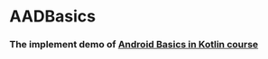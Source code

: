 # AADBasics
### The implement demo of [Android Basics in Kotlin course](https://developer.android.com/courses/android-basics-kotlin/course)